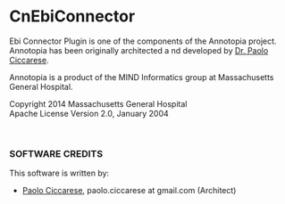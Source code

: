 CnEbiConnector
==============

Ebi Connector Plugin is one of the components of the Annotopia project. Annotopia has been originally architected a
nd developed by [Dr. Paolo Ciccarese](http://www.paolociccarse.info). 

Annotopia is a product of the MIND Informatics group at Massachusetts General Hospital.

Copyright 2014 Massachusetts General Hospital<br/>
Apache License Version 2.0, January 2004

<br/>

### SOFTWARE CREDITS

This software is written by:

   - [Paolo Ciccarese](http://www.paolociccarse.info), paolo.ciccarese at gmail.com (Architect)

